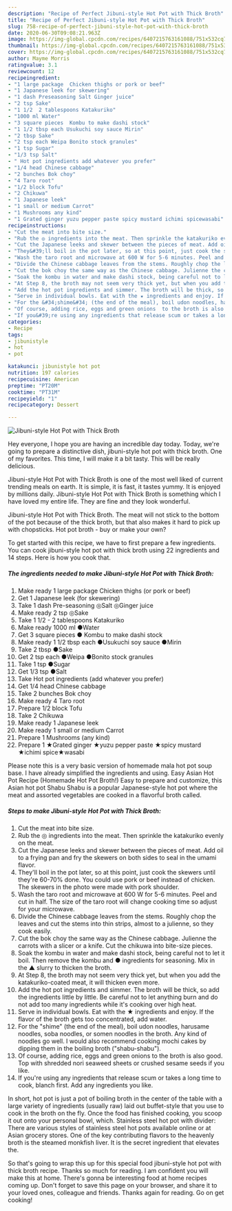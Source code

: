 ```yaml
---
description: "Recipe of Perfect Jibuni-style Hot Pot with Thick Broth"
title: "Recipe of Perfect Jibuni-style Hot Pot with Thick Broth"
slug: 758-recipe-of-perfect-jibuni-style-hot-pot-with-thick-broth
date: 2020-06-30T09:08:21.963Z
image: https://img-global.cpcdn.com/recipes/6407215763161088/751x532cq70/jibuni-style-hot-pot-with-thick-broth-recipe-main-photo.jpg
thumbnail: https://img-global.cpcdn.com/recipes/6407215763161088/751x532cq70/jibuni-style-hot-pot-with-thick-broth-recipe-main-photo.jpg
cover: https://img-global.cpcdn.com/recipes/6407215763161088/751x532cq70/jibuni-style-hot-pot-with-thick-broth-recipe-main-photo.jpg
author: Mayme Morris
ratingvalue: 3.1
reviewcount: 12
recipeingredient:
- "1 large package  Chicken thighs or pork or beef"
- "1 Japanese leek for skewering"
- "1 dash Preseasoning Salt Ginger juice"
- "2 tsp Sake"
- "1 1/2  2 tablespoons Katakuriko"
- "1000 ml Water"
- "3 square pieces  Kombu to make dashi stock"
- "1 1/2 tbsp each Usukuchi soy sauce Mirin"
- "2 tbsp Sake"
- "2 tsp each Weipa Bonito stock granules"
- "1 tsp Sugar"
- "1/3 tsp Salt"
- " Hot pot ingredients add whatever you prefer"
- "1/4 head Chinese cabbage"
- "2 bunches Bok choy"
- "4 Taro root"
- "1/2 block Tofu"
- "2 Chikuwa"
- "1 Japanese leek"
- "1 small or medium Carrot"
- "1 Mushrooms any kind"
- "1 Grated ginger yuzu pepper paste spicy mustard ichimi spicewasabi"
recipeinstructions:
- "Cut the meat into bite size."
- "Rub the ◎ ingredients into the meat. Then sprinkle the katakuriko evenly on the meat."
- "Cut the Japanese leeks and skewer between the pieces of meat. Add oil to a frying pan and fry the skewers on both sides to seal in the umami flavor."
- "They&#39;ll boil in the pot later, so at this point, just cook the skewers until they&#39;re 60-70% done. You could use pork or beef instead of chicken. The skewers in the photo were made with pork shoulder."
- "Wash the taro root and microwave at 600 W for 5-6 minutes. Peel and cut in half. The size of the taro root will change cooking time so adjust for your microwave."
- "Divide the Chinese cabbage leaves from the stems. Roughly chop the leaves and cut the stems into thin strips, almost to a julienne, so they cook easily."
- "Cut the bok choy the same way as the Chinese cabbage. Julienne the carrots with a slicer or a knife. Cut the chikuwa into bite-size pieces."
- "Soak the kombu in water and make dashi stock, being careful not to let it boil. Then remove the kombu and ● ingredients for seasoning. Mix in the ▲ slurry to thicken the broth."
- "At Step 8, the broth may not seem very thick yet, but when you add the katakuriko-coated meat, it will thicken even more."
- "Add the hot pot ingredients and simmer. The broth will be thick, so add the ingredients little by little. Be careful not to let anything burn and do not add too many ingredients while it&#39;s cooking over high heat."
- "Serve in individual bowls. Eat with the ★ ingredients and enjoy. If the flavor of the broth gets too concentrated, add water."
- "For the &#34;shime&#34; (the end of the meal), boil udon noodles, harusame noodles, soba noodles, or somen noodles in the broth. Any kind of noodles go well. I would also recommend cooking mochi cakes by dipping them in the boiling broth (&#34;shabu-shabu&#34;)."
- "Of course, adding rice, eggs and green onions  to the broth is also good. Top with shredded nori seaweed sheets or crushed sesame seeds if you like."
- "If you&#39;re using any ingredients that release scum or takes a long time to cook, blanch first. Add any ingredients you like."
categories:
- Recipe
tags:
- jibunistyle
- hot
- pot

katakunci: jibunistyle hot pot 
nutrition: 197 calories
recipecuisine: American
preptime: "PT20M"
cooktime: "PT31M"
recipeyield: "1"
recipecategory: Dessert

---
```



![Jibuni-style Hot Pot with Thick Broth](https://img-global.cpcdn.com/recipes/6407215763161088/751x532cq70/jibuni-style-hot-pot-with-thick-broth-recipe-main-photo.jpg)

Hey everyone, I hope you are having an incredible day today. Today, we're going to prepare a distinctive dish, jibuni-style hot pot with thick broth. One of my favorites. This time, I will make it a bit tasty. This will be really delicious.

Jibuni-style Hot Pot with Thick Broth is one of the most well liked of current trending meals on earth. It is simple, it is fast, it tastes yummy. It is enjoyed by millions daily. Jibuni-style Hot Pot with Thick Broth is something which I have loved my entire life. They are fine and they look wonderful.

Jibuni-style Hot Pot with Thick Broth. The meat will not stick to the bottom of the pot because of the thick broth, but that also makes it hard to pick up with chopsticks. Hot pot broth - buy or make your own?


To get started with this recipe, we have to first prepare a few ingredients. You can cook jibuni-style hot pot with thick broth using 22 ingredients and 14 steps. Here is how you cook that.

<!--inarticleads1-->

##### The ingredients needed to make Jibuni-style Hot Pot with Thick Broth:

1. Make ready 1 large package  Chicken thighs (or pork or beef)
1. Get 1 Japanese leek (for skewering)
1. Take 1 dash Pre-seasoning ◎Salt ◎Ginger juice
1. Make ready 2 tsp ◎Sake
1. Take 1 1/2 - 2 tablespoons Katakuriko
1. Make ready 1000 ml ●Water
1. Get 3 square pieces ● Kombu to make dashi stock
1. Make ready 1 1/2 tbsp each ●Usukuchi soy sauce ●Mirin
1. Take 2 tbsp ●Sake
1. Get 2 tsp each ●Weipa ●Bonito stock granules
1. Take 1 tsp ●Sugar
1. Get 1/3 tsp ●Salt
1. Take  Hot pot ingredients (add whatever you prefer)
1. Get 1/4 head Chinese cabbage
1. Take 2 bunches Bok choy
1. Make ready 4 Taro root
1. Prepare 1/2 block Tofu
1. Take 2 Chikuwa
1. Make ready 1 Japanese leek
1. Make ready 1 small or medium Carrot
1. Prepare 1 Mushrooms (any kind)
1. Prepare 1 ★Grated ginger ★yuzu pepper paste ★spicy mustard ★ichimi spice★wasabi


Please note this is a very basic version of homemade mala hot pot soup base. I have already simplified the ingredients and using. Easy Asian Hot Pot Recipe (Homemade Hot Pot Broth!) Easy to prepare and customize, this Asian hot pot Shabu Shabu is a popular Japanese-style hot pot where the meat and assorted vegetables are cooked in a flavorful broth called. 

<!--inarticleads2-->

##### Steps to make Jibuni-style Hot Pot with Thick Broth:

1. Cut the meat into bite size.
1. Rub the ◎ ingredients into the meat. Then sprinkle the katakuriko evenly on the meat.
1. Cut the Japanese leeks and skewer between the pieces of meat. Add oil to a frying pan and fry the skewers on both sides to seal in the umami flavor.
1. They&#39;ll boil in the pot later, so at this point, just cook the skewers until they&#39;re 60-70% done. You could use pork or beef instead of chicken. The skewers in the photo were made with pork shoulder.
1. Wash the taro root and microwave at 600 W for 5-6 minutes. Peel and cut in half. The size of the taro root will change cooking time so adjust for your microwave.
1. Divide the Chinese cabbage leaves from the stems. Roughly chop the leaves and cut the stems into thin strips, almost to a julienne, so they cook easily.
1. Cut the bok choy the same way as the Chinese cabbage. Julienne the carrots with a slicer or a knife. Cut the chikuwa into bite-size pieces.
1. Soak the kombu in water and make dashi stock, being careful not to let it boil. Then remove the kombu and ● ingredients for seasoning. Mix in the ▲ slurry to thicken the broth.
1. At Step 8, the broth may not seem very thick yet, but when you add the katakuriko-coated meat, it will thicken even more.
1. Add the hot pot ingredients and simmer. The broth will be thick, so add the ingredients little by little. Be careful not to let anything burn and do not add too many ingredients while it&#39;s cooking over high heat.
1. Serve in individual bowls. Eat with the ★ ingredients and enjoy. If the flavor of the broth gets too concentrated, add water.
1. For the &#34;shime&#34; (the end of the meal), boil udon noodles, harusame noodles, soba noodles, or somen noodles in the broth. Any kind of noodles go well. I would also recommend cooking mochi cakes by dipping them in the boiling broth (&#34;shabu-shabu&#34;).
1. Of course, adding rice, eggs and green onions  to the broth is also good. Top with shredded nori seaweed sheets or crushed sesame seeds if you like.
1. If you&#39;re using any ingredients that release scum or takes a long time to cook, blanch first. Add any ingredients you like.


In short, hot pot is just a pot of boiling broth in the center of the table with a large variety of ingredients (usually raw) laid out buffet-style that you use to cook in the broth on the fly. Once the food has finished cooking, you scoop it out onto your personal bowl, which. Stainless steel hot pot with divider: There are various styles of stainless steel hot pots available online or at Asian grocery stores. One of the key contributing flavors to the heavenly broth is the steamed monkfish liver. It is the secret ingredient that elevates the. 

So that's going to wrap this up for this special food jibuni-style hot pot with thick broth recipe. Thanks so much for reading. I am confident you will make this at home. There's gonna be interesting food at home recipes coming up. Don't forget to save this page on your browser, and share it to your loved ones, colleague and friends. Thanks again for reading. Go on get cooking!
